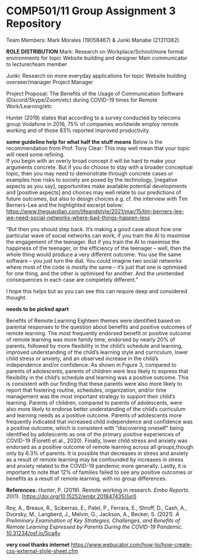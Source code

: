# COMP501/11 Group Assignment 3 Repository

Team Members:
Mark Morales (19058467) & Junki Manabe (21311382)

**ROLE DISTRIBUTION**
Mark:
Research on Workplace/School/more formal environments for topic
Website building and designer
Main communicator to lecturer/team member 



Junki:
Research on more everyday applications for topic
Website building overseer/manager
Project Manager



Project Proposal: The Benefits of the Usage of Communication Software (Discord/Skype/Zoom/etc) during COVID-19 times for Remote Work/Learning/etc


Hunter (2019) states that according to a survey conducted by telecoms group Vodafone in 2016, 75% of companies worldwide employ remote working and of those 83% reported improved productivity.


**some guideline help for what half the stuff means**
Below is the recommendation from Prof. Tony Clear: 
This may well mean that your topic will need some refining.  
If you begin with an overly broad concept it will be hard to make your arguments concrete.  But if you do choose to stay with a broader conceptual topic, then you may need to demonstrate through concrete cases or examples how risks to society are posed by the technology, [negative aspects as you say], opportunities make available potential developments and [positive aspects] and choices may well relate to our predictions of future outcomes, but also to design choices e.g. cf. the interview with Tim Berners-Lee and the highlighted excerpt below:
https://www.theguardian.com/lifeandstyle/2021/mar/15/tim-berners-lee-we-need-social-networks-where-bad-things-happen-less 

“But then you should step back. It’s making a good case about how one particular wave of social networks can work, if you train the AI to maximise the engagement of the teenager. But if you train the AI to maximise the happiness of the teenager, or the efficiency of the teenager – well, then the whole thing would produce a very different outcome. You use the same software – you just turn the dial. You could imagine two social networks where most of the code is mostly the same – it’s just that one is optimised for one thing, and the other is optimised for another. And the unintended consequences in each case are completely different.” 
  
I hope this helps but as you can see this can require deep and considered thought.




**needs to be picked apart**

Benefits of Remote Learning
Eighteen themes were identified based on parental responses to the question about benefits and positive outcomes of remote learning. The most frequently endorsed benefit or positive outcome of remote learning was more family time, endorsed by nearly 20% of parents, followed by more flexibility in the child’s schedule and learning, improved understanding of the child’s learning style and curriculum, lower child stress or anxiety, and an observed increase in the child’s independence and/or confidence. As shown in Figure 3, compared to parents of adolescents, parents of children were less likely to express that flexibility in the child’s schedule and learning was a positive outcome. This is consistent with our finding that these parents were also more likely to report that fostering routine, schedules, organization, and/or time management was the most important strategy to support their child’s learning. Parents of children, compared to parents of adolescents, were also more likely to endorse better understanding of the child’s curriculum and learning needs as a positive outcome. Parents of adolescents more frequently indicated that increased child independence and confidence was a positive outcome, which is consistent with “discovering oneself” being identified by adolescents as one of the primary positive experiences of COVID-19 (Fioretti et al., 2020). Finally, lower child stress and anxiety was endorsed as a positive outcome of remote learning across all groups,though only by 6.3% of parents. It is possible that decreases in stress and anxiety as a result of remote learning may be confounded by increases in stress and anxiety related to the COVID-19 pandemic more generally. Lastly, it is important to note that 12% of families failed to see any positive outcomes or benefits as a result of remote learning, with no group differences.


















**References:**
Hunter, P. (2019). Remote working in research. _Embo Reports_. _20_(1).
  [https://doi.org/10.15252/embr.201847435](url)
  
 Roy, A., Breaux, R., Sciberras, E., Patel, P., Ferrara, E., Shroff, D., Cash, A., Dvorsky, M., Langberd, J., Melvin, G., Jackson, A., Becker, S. (2021). _A Preliminary Examination of Key Strategies, Challenges, and Benefits of Remote Learning Expressed by Parents During the COVID-19 Pandemic._ [10.31234/osf.io/5ca4v](url)
 
**very cool thanks internet**
https://www.webucator.com/how-to/how-create-css-external-style-sheet.cfm
